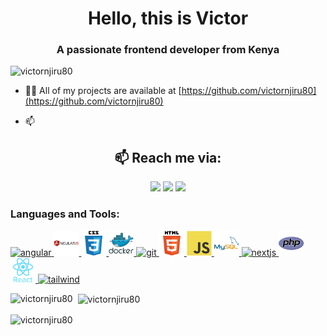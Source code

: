 <h1 align="center">Hello, this is Victor</h1>

<h3 align="center">A passionate frontend developer from Kenya</h3>

<p align="left"> 
  <img src="https://komarev.com/ghpvc/?username=victornjiru80&label=Profile%20views&color=0e75b6&style=flat" alt="victornjiru80" /> 
</p>


- 👨‍💻 All of my projects are available at [https://github.com/victornjiru80](https://github.com/victornjiru80)

- 📫 
 <h2 align='center' >📫 Reach me via: </h2>

<p align='center'>
  <a href="https://t.me/victorpumpkineater/"><img height='100px' src="https://upload.wikimedia.org/wikipedia/commons/8/83/Telegram_2019_Logo.svg" /></a> <!-- Telegram Logo  -->
  <a href="https://www.linkedin.com/in/victor-muriithi-479b95241/"><img height='100px' src="https://upload.wikimedia.org/wikipedia/commons/c/ca/LinkedIn_logo_initials.png" /></a> <!--       Linkedin Logo  -->
  <a href="mailto: victornjiru80@gmail.com"><img height='100px' width="" src="https://seeklogo.com/images/G/gmail-logo-286F380C2D-seeklogo.com.png" /></a> <!-- Gmail Logo   -->

</p>



<h3 align="left">Languages and Tools:</h3>

<p align="left"> 
  <a href="https://angular.io" target="_blank" rel="noreferrer"> 
    <img src="https://angular.io/assets/images/logos/angular/angular.svg" alt="angular" width="40" height="40"/>
  </a>
  
  <a href="https://angular.io" target="_blank" rel="noreferrer"> 
    <img src="https://raw.githubusercontent.com/devicons/devicon/master/icons/angularjs/angularjs-original-wordmark.svg" alt="angularjs" width="40" height="40"/> 
  </a> 
  
  <a href="https://www.w3schools.com/css/" target="_blank" rel="noreferrer"> 
    <img src="https://raw.githubusercontent.com/devicons/devicon/master/icons/css3/css3-original-wordmark.svg" alt="css3" width="40" height="40"/> 
  </a>
  
  <a href="https://www.docker.com/" target="_blank" rel="noreferrer">
      <img src="https://raw.githubusercontent.com/devicons/devicon/master/icons/docker/docker-original-wordmark.svg" alt="docker" width="40" height="40"/>
  </a> 
  
  <a href="https://git-scm.com/" target="_blank" rel="noreferrer"> 
    <img src="https://www.vectorlogo.zone/logos/git-scm/git-scm-icon.svg" alt="git" width="40" height="40"/> 
  </a>
  
  <a href="https://www.w3.org/html/" target="_blank" rel="noreferrer"> 
    <img src="https://raw.githubusercontent.com/devicons/devicon/master/icons/html5/html5-original-wordmark.svg" alt="html5" width="40" height="40"/> 
  </a> 
  
  <a href="https://developer.mozilla.org/en-US/docs/Web/JavaScript" target="_blank" rel="noreferrer"> 
    <img src="https://raw.githubusercontent.com/devicons/devicon/master/icons/javascript/javascript-original.svg" alt="javascript" width="40" height="40"/> 
  </a> 
  
  <a href="https://www.mysql.com/" target="_blank" rel="noreferrer"> 
    <img src="https://raw.githubusercontent.com/devicons/devicon/master/icons/mysql/mysql-original-wordmark.svg" alt="mysql" width="40" height="40"/>
  </a>
  
  <a href="https://nextjs.org/" target="_blank" rel="noreferrer">
    <img src="https://cdn.worldvectorlogo.com/logos/nextjs-2.svg" alt="nextjs" width="40" height="40"/>
  </a>
  
  <a href="https://www.php.net" target="_blank" rel="noreferrer">
    <img src="https://raw.githubusercontent.com/devicons/devicon/master/icons/php/php-original.svg" alt="php" width="40" height="40"/> 
  </a> 
  
  <a href="https://reactjs.org/" target="_blank" rel="noreferrer"> 
    <img src="https://raw.githubusercontent.com/devicons/devicon/master/icons/react/react-original-wordmark.svg" alt="react" width="40" height="40"/> 
  </a> 
  
  <a href="https://tailwindcss.com/" target="_blank" rel="noreferrer"> 
    <img src="https://www.vectorlogo.zone/logos/tailwindcss/tailwindcss-icon.svg" alt="tailwind" width="40" height="40"/> 
  </a> 
  
</p>


<p>
  <img align="left" src="https://github-readme-stats.vercel.app/api/top-langs?username=victornjiru80&show_icons=true&locale=en&layout=compact" alt="victornjiru80" />
</p>


<p>&nbsp;
  <img align="center" src="https://github-readme-stats.vercel.app/api?username=victornjiru80&show_icons=true&locale=en" alt="victornjiru80" />
</p>



<p>
  <img align="center" src="https://github-readme-streak-stats.herokuapp.com/?user=victornjiru80&" alt="victornjiru80" />
</p>
